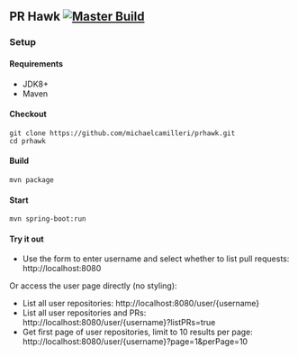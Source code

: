 ## PR Hawk [![Master Build](https://github.com/michaelcamilleri/prhawk/workflows/Master%20Build/badge.svg?branch=master)](https://github.com/michaelcamilleri/prhawk/actions?query=workflow%3A%22Master+Build%22)

### Setup

#### Requirements
 - JDK8+
 - Maven

#### Checkout
```
git clone https://github.com/michaelcamilleri/prhawk.git
cd prhawk
```

#### Build
```
mvn package
```

#### Start
```
mvn spring-boot:run
```

#### Try it out
- Use the form to enter username and select whether to list pull requests: http://localhost:8080

Or access the user page directly (no styling):
- List all user repositories: http://localhost:8080/user/{username}
- List all user repositories and PRs: http://localhost:8080/user/{username}?listPRs=true
- Get first page of user repositories, limit to 10 results per page: http://localhost:8080/user/{username}?page=1&perPage=10
